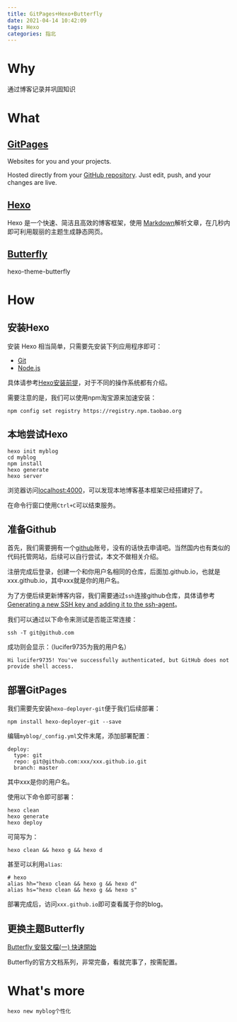 ```yaml
---
title: GitPages+Hexo+Butterfly
date: 2021-04-14 10:42:09
tags: Hexo
categories: 指北
---
```


# Why

通过博客记录并巩固知识

# What

## [GitPages](https://pages.github.com/)

Websites for you and your projects.

Hosted directly from your [GitHub repository](https://github.com/). Just edit, push, and your changes are live.

## [Hexo](https://hexo.io/zh-cn/docs/)

Hexo 是一个快速、简洁且高效的博客框架，使用 [Markdown](http://daringfireball.net/projects/markdown/)解析文章，在几秒内即可利用靓丽的主题生成静态网页。

## [Butterfly](https://github.com/jerryc127/hexo-theme-butterfly)

hexo-theme-butterfly

# How

## 安装Hexo

安装 Hexo 相当简单，只需要先安装下列应用程序即可：

- [Git](http://git-scm.com/)
- [Node.js](http://nodejs.org/) 

具体请参考[Hexo安装前提](https://hexo.io/zh-cn/docs/)，对于不同的操作系统都有介绍。

需要注意的是，我们可以使用npm淘宝源来加速安装：

```shell
npm config set registry https://registry.npm.taobao.org
```

## 本地尝试Hexo

```shell
hexo init myblog
cd myblog
npm install
hexo generate
hexo server
```

浏览器访问[localhost:4000](http://localhost:4000)，可以发现本地博客基本框架已经搭建好了。

在命令行窗口使用`Ctrl+C`可以结束服务。

## 准备Github

首先，我们需要拥有一个[github](https://github.com/)账号，没有的话快去申请吧。当然国内也有类似的代码托管网站，后续可以自行尝试，本文不做相关介绍。

注册完成后登录，创建一个和你用户名相同的仓库，后面加.github.io，也就是xxx.github.io，其中xxx就是你的用户名。

为了方便后续更新博客内容，我们需要通过`ssh`连接github仓库，具体请参考[Generating a new SSH key and adding it to the ssh-agent](https://docs.github.com/en/github/authenticating-to-github/generating-a-new-ssh-key-and-adding-it-to-the-ssh-agent)。

我们可以通过以下命令来测试是否能正常连接：

```shell
ssh -T git@github.com
```

成功则会显示：（lucifer9735为我的用户名）

```
Hi lucifer9735! You've successfully authenticated, but GitHub does not provide shell access.
```

## 部署GitPages

我们需要先安装`hexo-deployer-git`便于我们后续部署：

```shell
npm install hexo-deployer-git --save
```

编辑`myblog/_config.yml`文件末尾，添加部署配置：

```vim
deploy:
  type: git
  repo: git@github.com:xxx/xxx.github.io.git
  branch: master
```

其中xxx是你的用户名。

使用以下命令即可部署：

```shell
hexo clean
hexo generate
hexo deploy
```

可简写为：

```shell
hexo clean && hexo g && hexo d
```

甚至可以利用`alias`:

```vim
# hexo
alias hh="hexo clean && hexo g && hexo d"
alias hs="hexo clean && hexo g && hexo s"
```

部署完成后，访问`xxx.github.io`即可查看属于你的blog。

## 更换主题Butterfly

[Butterfly 安裝文檔(一) 快速開始](https://butterfly.js.org/posts/21cfbf15/)

Butterfly的官方文档系列，非常完备，看就完事了，按需配置。

# What's more

```shell
hexo new myblog个性化
```

